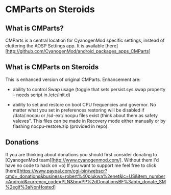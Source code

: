 CMParts on Steroids
===================

What is CMParts?
----------------
CMParts is a central location for CyanogenMod specific settings, instead of cluttering the AOSP Settings app.
It is available [here][http://github.com/CyanogenMod/android_packages_apps_CMParts]

What is CMParts on Steroids
---------------------------
This is enhanced version of original CMParts.
Enhancement are:
* ability to control Swap usage (toggle that sets persist.sys.swap property - needs script in /etc/init.d)

* ability to set and restore on boot CPU frequencies and governor. No matter what you set in preferences restoring will be disabled if /data/.nocpu or /sd-ext/.nocpu files exist (think about them as safety valeves". This files can be made in Recovery mode either manually or by flashing nocpu-restore.zip (provided in repo).


Donations
---------
If you are thinking about donations you should first consider donating to [CyanogenMod team][http://www.cyanogenmod.com/]. Without them I'd have no code to hack on =o)
If you want to support me feel free to click [here][https://www.paypal.com/cgi-bin/webscr?cmd=_donations&business=robert%40plukwa%2enet&lc=US&item_number=Android&currency_code=PLN&bn=PP%2dDonationsBF%3abtn_donate_SM%2egif%3aNonHosted]
